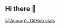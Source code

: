 ## Hi there 👋
[![Anurag's GitHub stats](https://github-readme-stats.vercel.app/api?username=seanho2012&show_icons=true)](https://github.com/anuraghazra/github-readme-stats)
<!--
**seanho2012/seanho2012** is a ✨ _special_ ✨ repository because its `README.md` (this file) appears on your GitHub profile.

Here are some ideas to get you started:

- 🔭 I’m currently working on ...
- 🌱 I’m currently learning ...
- 👯 I’m looking to collaborate on ...
- 🤔 I’m looking for help with ...
- 💬 Ask me about ...
- 📫 How to reach me: ...
- 😄 Pronouns: ...
- ⚡ Fun fact: ...
-->
